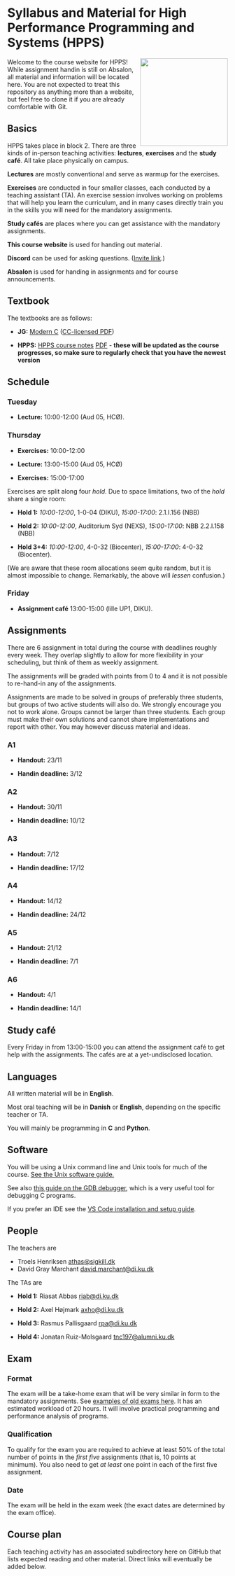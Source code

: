 # Syllabus and Material for High Performance Programming and Systems (HPPS)

<img align="right" width=200 src="https://github.com/diku-dk/hpps-e2023-pub/assets/55833/92def2f9-a8cf-4719-a961-063ae6fb396e">
Welcome to the course website for HPPS!  While assignment handin is
still on Absalon, all material and information will be located here.
You are not expected to treat this repository as anything more than a
website, but feel free to clone it if you are already comfortable with
Git.

## Basics

HPPS takes place in block 2.  There are three kinds of in-person
teaching activities: **lectures**, **exercises** and the **study
café**.  All take place physically on campus.

**Lectures** are mostly conventional and serve as warmup for the
exercises.

**Exercises** are conducted in four smaller classes, each conducted by
a teaching assistant (TA).  An exercise session involves working on
problems that will help you learn the curriculum, and in many cases
directly train you in the skills you will need for the mandatory
assignments.

**Study cafés** are places where you can get assistance with the
mandatory assignments.

**This course website** is used for handing out material.

**Discord** can be used for asking questions. ([Invite link](https://discord.gg/9bQuzwtFKH).)

**Absalon** is used for handing in assignments and for course announcements.

## Textbook

The textbooks are as follows:

* **JG:** [Modern C](https://modernc.gforge.inria.fr/) ([CC-licensed PDF](https://hal.inria.fr/hal-02383654/document))

* **HPPS:** [HPPS course notes](https://github.com/diku-dk/hpps-notes)
  [PDF](https://github.com/diku-dk/hpps-notes/releases/download/latest/notes.pdf) -
  **these will be updated as the course progresses, so make sure to
  regularly check that you have the newest version**

## Schedule

### Tuesday

* **Lecture:** 10:00-12:00 (Aud 05, HCØ).

### Thursday

* **Exercises:** 10:00-12:00

* **Lecture:** 13:00-15:00 (Aud 05, HCØ)

* **Exercises:** 15:00-17:00

Exercises are split along four *hold*. Due to space limitations, two
of the *hold* share a single room:

* **Hold 1:** *10:00-12:00*, 1-0-04 (DIKU), *15:00-17:00*: 2.1.I.156 (NBB)

* **Hold 2:** *10:00-12:00*, Auditorium Syd (NEXS), *15:00-17:00*: NBB 2.2.I.158 (NBB)

* **Hold 3+4:** *10:00-12:00*, 4-0-32 (Biocenter), *15:00-17:00*: 4-0-32 (Biocenter).

(We are aware that these room allocations seem quite random, but it is
almost impossible to change. Remarkably, the above will *lessen*
confusion.)

### Friday

* **Assignment café** 13:00-15:00 (lille UP1, DIKU).

## Assignments

There are 6 assignment in total during the course with deadlines
roughly every week. They overlap slightly to allow for more
flexibility in your scheduling, but think of them as weekly
assignment.

The assignments will be graded with points from 0 to 4 and it is not
possible to re-hand-in any of the assignments.

Assignments are made to be solved in groups of preferably three
students, but groups of two active students will also do. We strongly
encourage you not to work alone. Groups cannot be larger than three
students. Each group must make their own solutions and cannot share
implementations and report with other. You may however discuss
material and ideas.

### A1

* **Handout:** 23/11

* **Handin deadline:** 3/12

### A2

* **Handout:** 30/11

* **Handin deadline:** 10/12

### A3

* **Handout:** 7/12

* **Handin deadline:** 17/12

### A4

* **Handout:** 14/12

* **Handin deadline:** 24/12

### A5

* **Handout:** 21/12

* **Handin deadline:** 7/1

### A6

* **Handout:** 4/1

* **Handin deadline:** 14/1

## Study café

Every Friday in from 13:00-15:00 you can attend the assignment café to
get help with the assignments. The cafés are at a yet-undisclosed
location.

## Languages

All written material will be in **English**.

Most oral teaching will be in **Danish** or **English**, depending on
the specific teacher or TA.

You will mainly be programming in **C** and **Python**.

## Software

You will be using a Unix command line and Unix tools for much of the
course.  [See the Unix software guide.](unix.md)

See also [this guide on the GDB
debugger](http://beej.us/guide/bggdb/), which is a very useful tool
for debugging C programs.

If you prefer an IDE see the [VS Code installation and setup guide](VSCode.md).

## People

The teachers are

* Troels Henriksen <athas@sigkill.dk>
* David Gray Marchant <david.marchant@di.ku.dk>

The TAs are

* **Hold 1:** Riasat Abbas <riab@di.ku.dk>

* **Hold 2:** Axel Højmark <axho@di.ku.dk>

* **Hold 3:** Rasmus Pallisgaard <rpa@di.ku.dk>

* **Hold 4:** Jonatan Ruiz-Molsgaard <tnc197@alumni.ku.dk>

## Exam

### Format

The exam will be a take-home exam that will be very similar in form to
the mandatory assignments. See [examples of old exams
here](old-exams/). It has an estimated workload of 20 hours. It will
involve practical programming and performance analysis of programs.

### Qualification

To qualify for the exam you are required to achieve at least 50% of
the total number of points in the *first five* assignments (that is, 10
points at minimum). You also need to get *at least* one point in each
of the first five assignment.

### Date

The exam will be held in the exam week (the exact dates are determined
by the exam office).

## Course plan

Each teaching activity has an associated subdirectory here on GitHub
that lists expected reading and other material. Direct links will
eventually be added below.
